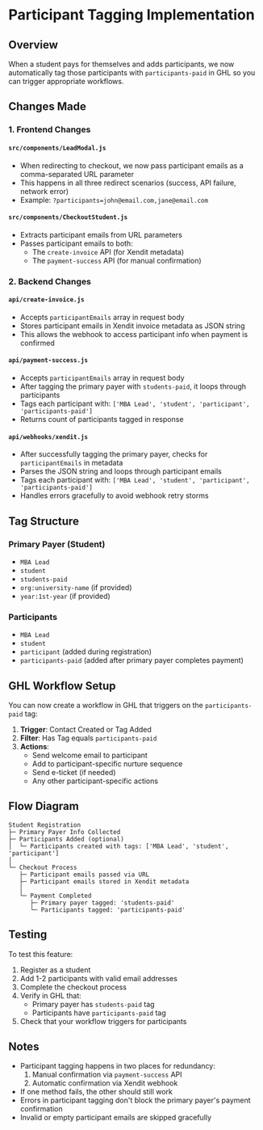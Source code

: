 # Participant Tagging Implementation

## Overview
When a student pays for themselves and adds participants, we now automatically tag those participants with `participants-paid` in GHL so you can trigger appropriate workflows.

## Changes Made

### 1. Frontend Changes

#### `src/components/LeadModal.js`
- When redirecting to checkout, we now pass participant emails as a comma-separated URL parameter
- This happens in all three redirect scenarios (success, API failure, network error)
- Example: `?participants=john@email.com,jane@email.com`

#### `src/components/CheckoutStudent.js`
- Extracts participant emails from URL parameters
- Passes participant emails to both:
  - The `create-invoice` API (for Xendit metadata)
  - The `payment-success` API (for manual confirmation)

### 2. Backend Changes

#### `api/create-invoice.js`
- Accepts `participantEmails` array in request body
- Stores participant emails in Xendit invoice metadata as JSON string
- This allows the webhook to access participant info when payment is confirmed

#### `api/payment-success.js`
- Accepts `participantEmails` array in request body
- After tagging the primary payer with `students-paid`, it loops through participants
- Tags each participant with: `['MBA Lead', 'student', 'participant', 'participants-paid']`
- Returns count of participants tagged in response

#### `api/webhooks/xendit.js`
- After successfully tagging the primary payer, checks for `participantEmails` in metadata
- Parses the JSON string and loops through participant emails
- Tags each participant with: `['MBA Lead', 'student', 'participant', 'participants-paid']`
- Handles errors gracefully to avoid webhook retry storms

## Tag Structure

### Primary Payer (Student)
- `MBA Lead`
- `student`
- `students-paid`
- `org:university-name` (if provided)
- `year:1st-year` (if provided)

### Participants
- `MBA Lead`
- `student`
- `participant` (added during registration)
- `participants-paid` (added after primary payer completes payment)

## GHL Workflow Setup

You can now create a workflow in GHL that triggers on the `participants-paid` tag:

1. **Trigger**: Contact Created or Tag Added
2. **Filter**: Has Tag equals `participants-paid`
3. **Actions**: 
   - Send welcome email to participant
   - Add to participant-specific nurture sequence
   - Send e-ticket (if needed)
   - Any other participant-specific actions

## Flow Diagram

```
Student Registration
├─ Primary Payer Info Collected
├─ Participants Added (optional)
│  └─ Participants created with tags: ['MBA Lead', 'student', 'participant']
│
└─ Checkout Process
   ├─ Participant emails passed via URL
   ├─ Participant emails stored in Xendit metadata
   │
   └─ Payment Completed
      ├─ Primary payer tagged: 'students-paid'
      └─ Participants tagged: 'participants-paid'
```

## Testing

To test this feature:

1. Register as a student
2. Add 1-2 participants with valid email addresses
3. Complete the checkout process
4. Verify in GHL that:
   - Primary payer has `students-paid` tag
   - Participants have `participants-paid` tag
5. Check that your workflow triggers for participants

## Notes

- Participant tagging happens in two places for redundancy:
  1. Manual confirmation via `payment-success` API
  2. Automatic confirmation via Xendit webhook
- If one method fails, the other should still work
- Errors in participant tagging don't block the primary payer's payment confirmation
- Invalid or empty participant emails are skipped gracefully

